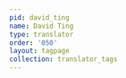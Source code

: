 ```yaml
---
pid: david_ting
name: David Ting
type: translator
order: '050'
layout: tagpage
collection: translator_tags
---
```

